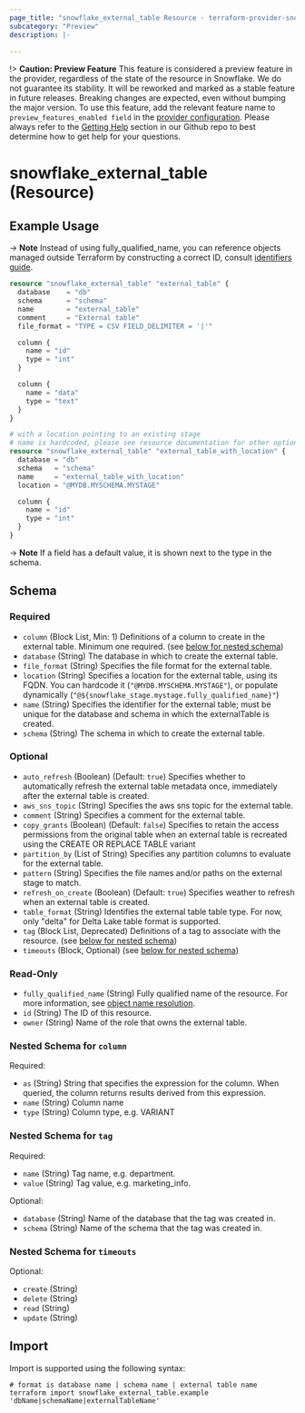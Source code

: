 ```yaml
---
page_title: "snowflake_external_table Resource - terraform-provider-snowflake"
subcategory: "Preview"
description: |-
  
---
```


!> **Caution: Preview Feature** This feature is considered a preview feature in the provider, regardless of the state of the resource in Snowflake. We do not guarantee its stability. It will be reworked and marked as a stable feature in future releases. Breaking changes are expected, even without bumping the major version. To use this feature, add the relevant feature name to `preview_features_enabled field` in the [provider configuration](https://registry.terraform.io/providers/snowflakedb/snowflake/latest/docs#schema). Please always refer to the [Getting Help](https://github.com/Snowflake-Labs/terraform-provider-snowflake?tab=readme-ov-file#getting-help) section in our Github repo to best determine how to get help for your questions.

# snowflake_external_table (Resource)



## Example Usage

-> **Note** Instead of using fully_qualified_name, you can reference objects managed outside Terraform by constructing a correct ID, consult [identifiers guide](../guides/identifiers_rework_design_decisions#new-computed-fully-qualified-name-field-in-resources).
<!-- TODO(SNOW-1634854): include an example showing both methods-->

```terraform
resource "snowflake_external_table" "external_table" {
  database    = "db"
  schema      = "schema"
  name        = "external_table"
  comment     = "External table"
  file_format = "TYPE = CSV FIELD_DELIMITER = '|'"

  column {
    name = "id"
    type = "int"
  }

  column {
    name = "data"
    type = "text"
  }
}

# with a location pointing to an existing stage
# name is hardcoded, please see resource documentation for other options
resource "snowflake_external_table" "external_table_with_location" {
  database = "db"
  schema   = "schema"
  name     = "external_table_with_location"
  location = "@MYDB.MYSCHEMA.MYSTAGE"

  column {
    name = "id"
    type = "int"
  }
}
```

-> **Note** If a field has a default value, it is shown next to the type in the schema.

<!-- schema generated by tfplugindocs -->
## Schema

### Required

- `column` (Block List, Min: 1) Definitions of a column to create in the external table. Minimum one required. (see [below for nested schema](#nestedblock--column))
- `database` (String) The database in which to create the external table.
- `file_format` (String) Specifies the file format for the external table.
- `location` (String) Specifies a location for the external table, using its FQDN. You can hardcode it (`"@MYDB.MYSCHEMA.MYSTAGE"`), or populate dynamically (`"@${snowflake_stage.mystage.fully_qualified_name}"`)
- `name` (String) Specifies the identifier for the external table; must be unique for the database and schema in which the externalTable is created.
- `schema` (String) The schema in which to create the external table.

### Optional

- `auto_refresh` (Boolean) (Default: `true`) Specifies whether to automatically refresh the external table metadata once, immediately after the external table is created.
- `aws_sns_topic` (String) Specifies the aws sns topic for the external table.
- `comment` (String) Specifies a comment for the external table.
- `copy_grants` (Boolean) (Default: `false`) Specifies to retain the access permissions from the original table when an external table is recreated using the CREATE OR REPLACE TABLE variant
- `partition_by` (List of String) Specifies any partition columns to evaluate for the external table.
- `pattern` (String) Specifies the file names and/or paths on the external stage to match.
- `refresh_on_create` (Boolean) (Default: `true`) Specifies weather to refresh when an external table is created.
- `table_format` (String) Identifies the external table table type. For now, only "delta" for Delta Lake table format is supported.
- `tag` (Block List, Deprecated) Definitions of a tag to associate with the resource. (see [below for nested schema](#nestedblock--tag))
- `timeouts` (Block, Optional) (see [below for nested schema](#nestedblock--timeouts))

### Read-Only

- `fully_qualified_name` (String) Fully qualified name of the resource. For more information, see [object name resolution](https://docs.snowflake.com/en/sql-reference/name-resolution).
- `id` (String) The ID of this resource.
- `owner` (String) Name of the role that owns the external table.

<a id="nestedblock--column"></a>
### Nested Schema for `column`

Required:

- `as` (String) String that specifies the expression for the column. When queried, the column returns results derived from this expression.
- `name` (String) Column name
- `type` (String) Column type, e.g. VARIANT


<a id="nestedblock--tag"></a>
### Nested Schema for `tag`

Required:

- `name` (String) Tag name, e.g. department.
- `value` (String) Tag value, e.g. marketing_info.

Optional:

- `database` (String) Name of the database that the tag was created in.
- `schema` (String) Name of the schema that the tag was created in.


<a id="nestedblock--timeouts"></a>
### Nested Schema for `timeouts`

Optional:

- `create` (String)
- `delete` (String)
- `read` (String)
- `update` (String)

## Import

Import is supported using the following syntax:

```shell
# format is database name | schema name | external table name
terraform import snowflake_external_table.example 'dbName|schemaName|externalTableName'
```
